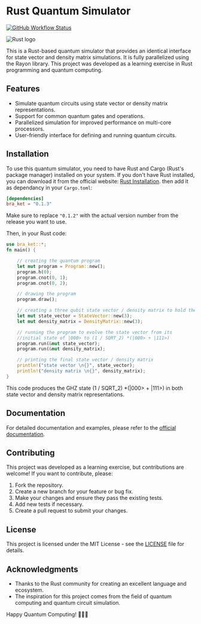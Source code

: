 # Rust Quantum Simulator
[![GitHub Workflow Status](https://img.shields.io/github/workflow/status/b-vanstraaten/bra_ket/main)](https://github.com/b-vanstraaten/bra_ket/actions)


![Rust logo](https://www.rust-lang.org/static/images/rust-logo-blk.svg)

This is a Rust-based quantum simulator that provides an identical interface for state vector and density matrix simulations. It is fully parallelized using the Rayon library. This project was developed as a learning exercise in Rust programming and quantum computing.

## Features

- Simulate quantum circuits using state vector or density matrix representations.
- Support for common quantum gates and operations.
- Parallelized simulation for improved performance on multi-core processors.
- User-friendly interface for defining and running quantum circuits.

## Installation

To use this quantum simulator, you need to have Rust and Cargo (Rust's package manager) installed on your system. If you don't have Rust installed, you can download it from the official website: [Rust Installation](https://www.rust-lang.org/learn/get-started).
then add it as dependancy in your `Cargo.toml`:

```toml
[dependencies]
bra_ket = "0.1.3"
```
Make sure to replace `"0.1.2"` with the actual version number from the release you want to use.

Then, in your Rust code:
```rust
use bra_ket::*;
fn main() {

    // creating the quantum program 
    let mut program = Program::new();
    program.h(0);
    program.cnot(0, 1);
    program.cnot(0, 2);

    // drawing the program 
    program.draw();

    // creating a three qubit state vector / density matrix to hold the quantum state
    let mut state_vector = StateVector::new(3);
    let mut density_matrix = DensityMatrix::new(3);

    // running the program to evolve the state vector from its 
    //initial state of |000> to (1 / SQRT_2) *(|000> + |111>)
    program.run(&mut state_vector);
    program.run(&mut density_matrix);

    // printing the final state vector / density matrix
    println!("state vector \n{}", state_vector);
    println!("density matrix \n{}", density_matrix);
}
```
This code produces the GHZ state (1 / SQRT_2) *(|000> + |111>) in both state vector and density matrix representations.

## Documentation

For detailed documentation and examples, please refer to the [official documentation](https://docs.rs/bra_ket/0.1.3/bra_ket/).

## Contributing

This project was developed as a learning exercise, but contributions are welcome! If you want to contribute, please:

1. Fork the repository.
2. Create a new branch for your feature or bug fix.
3. Make your changes and ensure they pass the existing tests.
4. Add new tests if necessary.
5. Create a pull request to submit your changes.

## License

This project is licensed under the MIT License - see the [LICENSE](https://github.com/b-vanstraaten/bra_ket/blob/main/License.txt) file for details.

## Acknowledgments

- Thanks to the Rust community for creating an excellent language and ecosystem.
- The inspiration for this project comes from the field of quantum computing and quantum circuit simulation.

Happy Quantum Computing! 🌌🔬🧬
